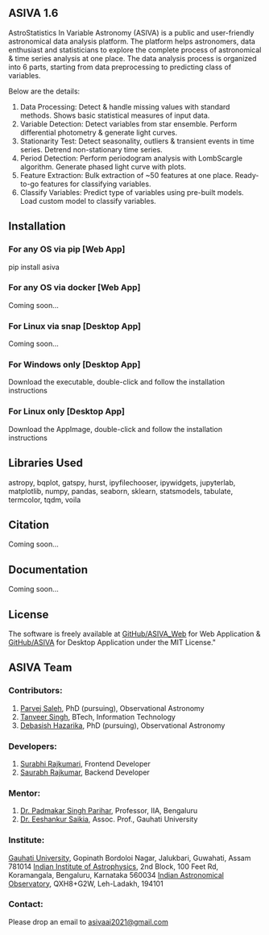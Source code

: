 ## ASIVA 1.6

AstroStatistics In Variable Astronomy (ASIVA) is a public and user-friendly astronomical data analysis platform. The platform helps astronomers, data enthusiast and statisticians to explore the complete process of astronomical & time series analysis at one place. The data analysis process is organized into 6 parts, starting from data preprocessing to predicting class of variables. 

Below are the details:
1. Data Processing: Detect & handle missing values with standard methods. Shows basic statistical measures of input data.
2. Variable Detection: Detect variables from star ensemble. Perform differential photometry & generate light curves.
3. Stationarity Test: Detect seasonality, outliers & transient events in time series. Detrend non-stationary time series.
4. Period Detection: Perform periodogram analysis with LombScargle algorithm. Generate phased light curve with plots.
5. Feature Extraction: Bulk extraction of ~50 features at one place. Ready-to-go features for classifying variables.
6. Classify Variables: Predict type of variables using pre-built models. Load custom model to classify variables.

## Installation

### For any OS via pip [Web App]
pip install asiva

### For any OS via docker [Web App]
Coming soon...

### For Linux via snap [Desktop App]
Coming soon...

### For Windows only [Desktop App]
Download the executable, double-click and follow the installation instructions

### For Linux only [Desktop App]
Download the AppImage, double-click and follow the installation instructions


## Libraries Used

astropy, bqplot, gatspy, hurst, ipyfilechooser, ipywidgets, jupyterlab, matplotlib, numpy, pandas, seaborn, sklearn, statsmodels, tabulate, termcolor, tqdm, voila


## Citation
Coming soon...


## Documentation
Coming soon...

## License

The software is freely available at [GitHub/ASIVA_Web](https://github.com/asivaai/asiva_nb) for Web Application & [GitHub/ASIVA](https://github.com/asivaai/asiva_qt) for Desktop Application under the MIT License."

## ASIVA Team

### Contributors:
1. [Parvej Saleh](https://linkedin.com/in/parvejsaleh/), PhD (pursuing), Observational Astronomy
2. [Tanveer Singh](https://linkedin.com/in/tanveer-singh-250b02194/), BTech, Information Technology
3. [Debasish Hazarika](https://linkedin.com/in/hazarikadebasish/), PhD (pursuing), Observational Astronomy

### Developers:
1. [Surabhi Rajkumari](https://www.linkedin.com/in/surabhi-rajkumari-789b681a7), Frontend Developer
2. [Saurabh Rajkumar](https://www.linkedin.com/in/saurabh-rajkumar-5401611b2/), Backend Developer

### Mentor:
1. [Dr. Padmakar Singh Parihar](https://www.iiap.res.in/user/57), Professor, IIA, Bengaluru
2. [Dr. Eeshankur Saikia](https://linkedin.com/in/eeshankur-saikia-81193284/), Assoc. Prof., Gauhati University

### Institute:
[Gauhati University](https://www.gauhati.ac.in/), Gopinath Bordoloi Nagar, Jalukbari, Guwahati, Assam 781014
[Indian Institute of Astrophysics](https://www.iiap.res.in/), 2nd Block, 100 Feet Rd, Koramangala, Bengaluru, Karnataka 560034
[Indian Astronomical Observatory](https://www.iiap.res.in/?q=iao.htm), QXH8+G2W, Leh-Ladakh, 194101

### Contact:
Please drop an email to [asivaai2021@gmail.com](mailto:asivaai2021@gmail.com)
